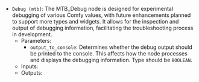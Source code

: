 - `Debug (mtb)`: The MTB_Debug node is designed for experimental debugging of various Comfy values, with future enhancements planned to support more types and widgets. It allows for the inspection and output of debugging information, facilitating the troubleshooting process in development.
    - Parameters:
        - `output_to_console`: Determines whether the debug output should be printed to the console. This affects how the node processes and displays the debugging information. Type should be `BOOLEAN`.
    - Inputs:
    - Outputs:
